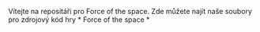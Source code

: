 Vítejte na repositáři pro Force of the space. Zde můžete najít naše soubory pro zdrojový kód hry * Force of the space *
